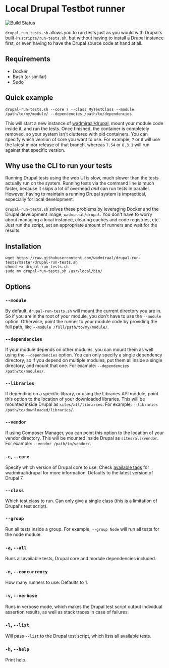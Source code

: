 Local Drupal Testbot runner
===========================

[![Build Status](https://travis-ci.org/wadmiraal/drupal-run-tests.svg?branch=master)](https://travis-ci.org/wadmiraal/drupal-run-tests)

`drupal-run-tests.sh` allows you to run tests just as you would with Drupal's built-in `scripts/run-tests.sh`, but without having to install a Drupal instance first, or even having to have the Drupal source code at hand at all.

Requirements
------------

* Docker
* Bash (or similar)
* Sudo

Quick example
-------------

    drupal-run-tests.sh --core 7 --class MyTestClass --module /path/to/my/module/ --dependencies /path/to/dependencies

This will start a new instance of [wadmiraal/drupal](https://hub.docker.com/r/wadmiraal/drupal/), mount your module code inside it, and run the tests. Once finished, the container is completely removed, so your system isn't cluttered with old containers. You can specify which version of core you want to use. For example, `7` or `8` will use the latest minor release of that branch, whereas `7.54` or `8.3.1` will run against that specific version.

Why use the CLI to run your tests
---------------------------------

Running Drupal tests using the web UI is slow, much slower than the tests actually run on the system. Running tests via the command line is much faster, because it skips a lot of overhead *and* can run tests in parallel. However, having to maintain a running Drupal system is impractical, especially for local development.

`drupal-run-tests.sh` solves these problems by leveraging Docker and the Drupal development image, `wadmiraal/drupal`. You don't have to worry about managing a local instance, clearing caches and code registries, etc. Just run the script, set an appropriate amount of runners and wait for the results.

Installation
------------

    wget https://raw.githubusercontent.com/wadmiraal/drupal-run-tests/master/drupal-run-tests.sh
    chmod +x drupal-run-tests.ch
    sudo mv drupal-run-tests.sh /usr/local/bin/

Options
-------

### `--module`

By default, `drupal-run-tests.sh` will mount the current directory you are in. So if you are in the root of your module, you don't have to use the `--module` option. Otherwise, point the runner to your module code by providing the full path, like `--module /full/path/to/my/module/`.

### `--dependencies`

If your module depends on other modules, you can mount them as well using the `--dependencies` option. You can only specify a single dependency directory, so if you depend on multiple modules, put them all inside a single directory, and mount that one. For example: `--dependencies /path/to/modules/`.

### `--libraries`

If depending on a specific library, or using the Libraries API module, point this option to the location of your downloaded libraries. This will be mounted inside Drupal as `sites/all/libraries`. For example: `--libraries /path/to/downloaded/libraries/`.

### `--vendor`

If using Composer Manager, you can point this option to the location of your vendor directory. This will be mounted inside Drupal as `sites/all/vendor`. For example: `--vendor /path/to/vendor/`.

### `-c`, `--core`

Specify which version of Drupal core to use. Check [available tags](https://hub.docker.com/r/wadmiraal/drupal/tags/) for wadmiraal/drupal for more information. Defaults to the latest version of Drupal 7.

### `--class`

Which test class to run. Can only give a single class (this is a limitation of Drupal's test script).

### `--group`

Run all tests inside a group. For example, `--group Node` will run all tests for the node module.

### `-a`, `--all`

Runs all available tests, Drupal core and module dependencies included.

### `-n`, `--concurrency`

How many runners to use. Defaults to 1.

### `-v`, `--verbose`

Runs in verbose mode, which makes the Drupal test script output individual assertion results, as well as stack traces in case of failures.

### `-l`, `--list`

Will pass `--list` to the Drupal test script, which lists all available tests.

### `-h`, `--help`

Print help.

